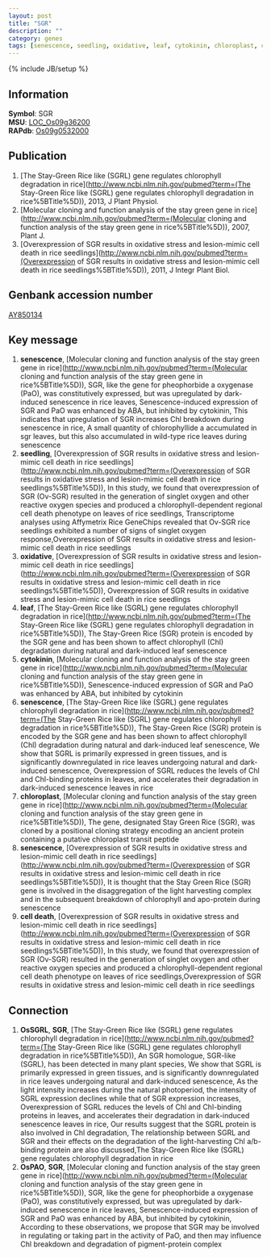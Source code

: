```yaml
---
layout: post
title: "SGR"
description: ""
category: genes
tags: [senescence, seedling, oxidative, leaf, cytokinin, chloroplast, cell death]
---
```

{% include JB/setup %}

## Information
__Symbol__: SGR  
__MSU__: [LOC_Os09g36200](http://rice.plantbiology.msu.edu/cgi-bin/ORF_infopage.cgi?orf=LOC_Os09g36200)  
__RAPdb__: [Os09g0532000](http://rapdb.dna.affrc.go.jp/viewer/gbrowse_details/irgsp1?name=Os09g0532000)  

## Publication
1. [The Stay-Green Rice like (SGRL) gene regulates chlorophyll degradation in rice](http://www.ncbi.nlm.nih.gov/pubmed?term=(The Stay-Green Rice like (SGRL) gene regulates chlorophyll degradation in rice%5BTitle%5D)), 2013, J Plant Physiol.
2. [Molecular cloning and function analysis of the stay green gene in rice](http://www.ncbi.nlm.nih.gov/pubmed?term=(Molecular cloning and function analysis of the stay green gene in rice%5BTitle%5D)), 2007, Plant J.
3. [Overexpression of SGR results in oxidative stress and lesion-mimic cell death in rice seedlings](http://www.ncbi.nlm.nih.gov/pubmed?term=(Overexpression of SGR results in oxidative stress and lesion-mimic cell death in rice seedlings%5BTitle%5D)), 2011, J Integr Plant Biol.

## Genbank accession number
[AY850134](http://www.ncbi.nlm.nih.gov/nuccore/AY850134)

## Key message
1. __senescence__, [Molecular cloning and function analysis of the stay green gene in rice](http://www.ncbi.nlm.nih.gov/pubmed?term=(Molecular cloning and function analysis of the stay green gene in rice%5BTitle%5D)),  SGR, like the gene for pheophorbide a oxygenase (PaO), was constitutively expressed, but was upregulated by dark-induced senescence in rice leaves, Senescence-induced expression of SGR and PaO was enhanced by ABA, but inhibited by cytokinin, This indicates that upregulation of SGR increases Chl breakdown during senescence in rice, A small quantity of chlorophyllide a accumulated in sgr leaves, but this also accumulated in wild-type rice leaves during senescence
2. __seedling__, [Overexpression of SGR results in oxidative stress and lesion-mimic cell death in rice seedlings](http://www.ncbi.nlm.nih.gov/pubmed?term=(Overexpression of SGR results in oxidative stress and lesion-mimic cell death in rice seedlings%5BTitle%5D)),  In this study, we found that overexpression of SGR (Ov-SGR) resulted in the generation of singlet oxygen and other reactive oxygen species and produced a chlorophyll-dependent regional cell death phenotype on leaves of rice seedlings, Transcriptome analyses using Affymetrix Rice GeneChips revealed that Ov-SGR rice seedlings exhibited a number of signs of singlet oxygen response,Overexpression of SGR results in oxidative stress and lesion-mimic cell death in rice seedlings
3. __oxidative__, [Overexpression of SGR results in oxidative stress and lesion-mimic cell death in rice seedlings](http://www.ncbi.nlm.nih.gov/pubmed?term=(Overexpression of SGR results in oxidative stress and lesion-mimic cell death in rice seedlings%5BTitle%5D)), Overexpression of SGR results in oxidative stress and lesion-mimic cell death in rice seedlings
4. __leaf__, [The Stay-Green Rice like (SGRL) gene regulates chlorophyll degradation in rice](http://www.ncbi.nlm.nih.gov/pubmed?term=(The Stay-Green Rice like (SGRL) gene regulates chlorophyll degradation in rice%5BTitle%5D)), The Stay-Green Rice (SGR) protein is encoded by the SGR gene and has been shown to affect chlorophyll (Chl) degradation during natural and dark-induced leaf senescence
5. __cytokinin__, [Molecular cloning and function analysis of the stay green gene in rice](http://www.ncbi.nlm.nih.gov/pubmed?term=(Molecular cloning and function analysis of the stay green gene in rice%5BTitle%5D)),  Senescence-induced expression of SGR and PaO was enhanced by ABA, but inhibited by cytokinin
6. __senescence__, [The Stay-Green Rice like (SGRL) gene regulates chlorophyll degradation in rice](http://www.ncbi.nlm.nih.gov/pubmed?term=(The Stay-Green Rice like (SGRL) gene regulates chlorophyll degradation in rice%5BTitle%5D)), The Stay-Green Rice (SGR) protein is encoded by the SGR gene and has been shown to affect chlorophyll (Chl) degradation during natural and dark-induced leaf senescence, We show that SGRL is primarily expressed in green tissues, and is significantly downregulated in rice leaves undergoing natural and dark-induced senescence, Overexpression of SGRL reduces the levels of Chl and Chl-binding proteins in leaves, and accelerates their degradation in dark-induced senescence leaves in rice
7. __chloroplast__, [Molecular cloning and function analysis of the stay green gene in rice](http://www.ncbi.nlm.nih.gov/pubmed?term=(Molecular cloning and function analysis of the stay green gene in rice%5BTitle%5D)),  The gene, designated Stay Green Rice (SGR), was cloned by a positional cloning strategy encoding an ancient protein containing a putative chloroplast transit peptide
8. __senescence__, [Overexpression of SGR results in oxidative stress and lesion-mimic cell death in rice seedlings](http://www.ncbi.nlm.nih.gov/pubmed?term=(Overexpression of SGR results in oxidative stress and lesion-mimic cell death in rice seedlings%5BTitle%5D)), It is thought that the Stay Green Rice (SGR) gene is involved in the disaggregation of the light harvesting complex and in the subsequent breakdown of chlorophyll and apo-protein during senescence
9. __cell death__, [Overexpression of SGR results in oxidative stress and lesion-mimic cell death in rice seedlings](http://www.ncbi.nlm.nih.gov/pubmed?term=(Overexpression of SGR results in oxidative stress and lesion-mimic cell death in rice seedlings%5BTitle%5D)),  In this study, we found that overexpression of SGR (Ov-SGR) resulted in the generation of singlet oxygen and other reactive oxygen species and produced a chlorophyll-dependent regional cell death phenotype on leaves of rice seedlings,Overexpression of SGR results in oxidative stress and lesion-mimic cell death in rice seedlings

## Connection
1. __OsSGRL__, __SGR__, [The Stay-Green Rice like (SGRL) gene regulates chlorophyll degradation in rice](http://www.ncbi.nlm.nih.gov/pubmed?term=(The Stay-Green Rice like (SGRL) gene regulates chlorophyll degradation in rice%5BTitle%5D)),  An SGR homologue, SGR-like (SGRL), has been detected in many plant species, We show that SGRL is primarily expressed in green tissues, and is significantly downregulated in rice leaves undergoing natural and dark-induced senescence, As the light intensity increases during the natural photoperiod, the intensity of SGRL expression declines while that of SGR expression increases, Overexpression of SGRL reduces the levels of Chl and Chl-binding proteins in leaves, and accelerates their degradation in dark-induced senescence leaves in rice, Our results suggest that the SGRL protein is also involved in Chl degradation, The relationship between SGRL and SGR and their effects on the degradation of the light-harvesting Chl a/b-binding protein are also discussed,The Stay-Green Rice like (SGRL) gene regulates chlorophyll degradation in rice
2. __OsPAO__, __SGR__, [Molecular cloning and function analysis of the stay green gene in rice](http://www.ncbi.nlm.nih.gov/pubmed?term=(Molecular cloning and function analysis of the stay green gene in rice%5BTitle%5D)),  SGR, like the gene for pheophorbide a oxygenase (PaO), was constitutively expressed, but was upregulated by dark-induced senescence in rice leaves, Senescence-induced expression of SGR and PaO was enhanced by ABA, but inhibited by cytokinin, According to these observations, we propose that SGR may be involved in regulating or taking part in the activity of PaO, and then may influence Chl breakdown and degradation of pigment-protein complex


